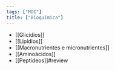 ```yaml
---
tags: ["MOC"]
title: ["Bioquímica"]
---
```

+ [[Glicídios]]
+ [[Lipídios]]
+ [[Macronutrientes e micronutrientes]]
+ [[Aminoácidos]]
+ [[Peptídeos]]#review 
